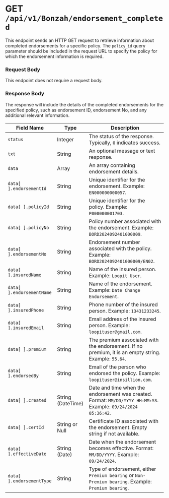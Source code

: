 # **GET** `/api/v1/Bonzah/endorsement_completed`

This endpoint sends an HTTP GET request to retrieve information about completed endorsements for a specific policy. The `policy_id` query parameter should be included in the request URL to specify the policy for which the endorsement information is required.

### Request Body

This endpoint does not require a request body.

### Response Body

The response will include the details of the completed endorsements for the specified policy, such as endorsement ID, endorsement No, and any additional relevant information.

| **Field Name** | **Type** | **Description** |
| --- | --- | --- |
| `status` | Integer | The status of the response. Typically, `0` indicates success. |
| `txt` | String | An optional message or text response. |
| `data` | Array | An array containing endorsement details. |
| `data[ ].endorsementId` | String | Unique identifier for the endorsement. Example: `EN000000000057`. |
| `data[ ].policyId` | String | Unique identifier for the policy. Example: `P000000001703`. |
| `data[ ].policyNo` | String | Policy number associated with the endorsement. Example: `BORD2024092401000009`. |
| `data[ ].endorsementNo` | String | Endorsement number associated with the policy. Example: `BORD2024092401000009/EN02`. |
| `data[ ].insuredName` | String | Name of the insured person. Example: `Loopit User`. |
| `data[ ].endorsementName` | String | Name of the endorsement. Example: `Date Change Endorsement`. |
| `data[ ].insuredPhone` | String | Phone number of the insured person. Example: `13431233245`. |
| `data[ ].insuredEmail` | String | Email address of the insured person. Example: `loopituser@gmail.com`. |
| `data[ ].premium` | String | The premium associated with the endorsement. If no premium, it is an empty string. Example: `55.64`. |
| `data[ ].endorsedBy` | String | Email of the person who endorsed the policy. Example: `loopituser@insillion.com`. |
| `data[ ].created` | String (DateTime) | Date and time when the endorsement was created. Format: `MM/DD/YYYY HH:MM:SS`. Example: `09/24/2024 05:36:42`. |
| `data[ ].certId` | String or Null | Certificate ID associated with the endorsement. Empty string if not available. |
| `data[ ].effectiveDate` | String (Date) | Date when the endorsement becomes effective. Format: `MM/DD/YYYY`. Example: `09/24/2024`. |
| `data[ ].endorsementType` | String | Type of endorsement, either `Premium bearing` or `Non-Premium bearing`. Example: `Premium bearing`. |